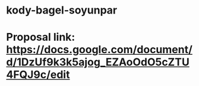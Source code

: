 # kody-bagel-soyunpar

# Proposal link: https://docs.google.com/document/d/1DzUf9k3k5ajog_EZAoOdO5cZTU4FQJ9c/edit 
